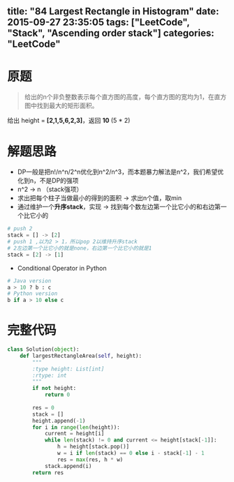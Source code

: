 title: "84 Largest Rectangle in Histogram"
date: 2015-09-27 23:35:05
tags: ["LeetCode", "Stack", "Ascending order stack"]
categories: "LeetCode"
---

# 原题
>给出的n个非负整数表示每个直方图的高度，每个直方图的宽均为1，在直方图中找到最大的矩形面积。

给出 height = **[2,1,5,6,2,3]**，返回 **10** (5 * 2)

# 解题思路
* DP一般是把n!/n^n/2^n优化到n^2/n^3，而本题暴力解法是n^2，我们希望优化到n，不是DP的强项
* n^2 -> n （stack强项）
* 求出把每个柱子当做最小的得到的面积 -> 求出n个值，取min
* 通过维护一个**升序stack**，实现 -> 找到每个数左边第一个比它小的和右边第一个比它小的
```python
# push 2
stack = [] -> [2]
# push 1 ,以为2 > 1，所以pop 2以维持升序stack
# 2左边第一个比它小的就是none，右边第一个比它小的就是1
stack = [2] -> [1]
```
* Conditional Operator in Python
```python
# Java version
a > 10 ? b : c
# Python version
b if a > 10 else c
```

# 完整代码
```python
class Solution(object):
    def largestRectangleArea(self, height):
        """
        :type height: List[int]
        :rtype: int
        """
        if not height:
            return 0
            
        res = 0
        stack = []
        height.append(-1)
        for i in range(len(height)):
            current = height[i]
            while len(stack) != 0 and current <= height[stack[-1]]:
                h = height[stack.pop()]
                w = i if len(stack) == 0 else i - stack[-1] - 1
                res = max(res, h * w)
            stack.append(i)
        return res
```
